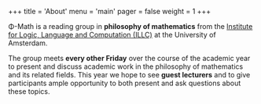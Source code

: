 +++
title = 'About'
menu = 'main'
pager = false
weight = 1
+++

Φ-Math is a reading group in **philosophy of mathematics** from the [Institute
for Logic, Language and Computation (ILLC)](https://illc.uva.nl) at the
University of Amsterdam.

The group meets **every other Friday** over the course of the academic year to
present and discuss academic work in the philosophy of mathematics and its
related fields. This year we hope to see **guest lecturers** and to give
participants ample opportunity to both present and ask questions about these
topics.
